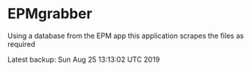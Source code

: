 # EPMgrabber
Using a database from the EPM app this application scrapes the files as required


Latest backup: Sun Aug 25 13:13:02 UTC 2019
